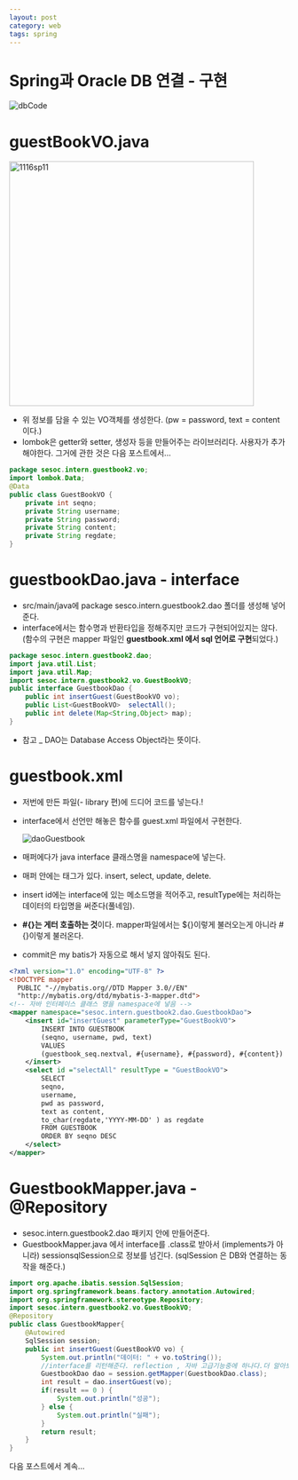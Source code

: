 ```yaml
---
layout: post
category: web
tags: spring
---
```

# Spring과 Oracle DB 연결 - 구현

![dbCode](https://user-images.githubusercontent.com/37058233/99866789-61a43500-2bf7-11eb-9ac3-9695692e7178.PNG)



# guestBookVO.java

<img width="441" alt="1116sp11" src="https://user-images.githubusercontent.com/37058233/99865540-d1152700-2bed-11eb-9a04-6c54af0267ad.PNG">

- 위 정보를 담을 수 있는 VO객체를 생성한다. (pw = password, text = content 이다.)
- lombok은 getter와 setter, 생성자 등을 만들어주는 라이브러리다. 사용자가 추가해야한다. 그거에 관한 것은 다음 포스트에서...

```java
package sesoc.intern.guestbook2.vo;
import lombok.Data;
@Data
public class GuestBookVO {
	private int seqno;
	private String username;
	private String password;
	private String content;
	private String regdate;
}
```

# guestbookDao.java - interface

- src/main/java에 package sesco.intern.guestbook2.dao 폴더를 생성해 넣어준다.
- interface에서는 함수명과 반환타입을 정해주지만 코드가 구현되어있지는 않다. (함수의 구현은 mapper 파일인 **guestbook.xml 에서 sql 언어로 구현**되었다.)

```java
package sesoc.intern.guestbook2.dao;
import java.util.List;
import java.util.Map;
import sesoc.intern.guestbook2.vo.GuestBookVO;
public interface GuestbookDao {
	public int insertGuest(GuestBookVO vo);
	public List<GuestBookVO>  selectAll();
	public int delete(Map<String,Object> map);
}
```

* 참고 _ DAO는 Database Access Object라는 뜻이다.

# guestbook.xml

- 저번에 만든 파일(- library 편)에 드디어 코드를 넣는다.!

- interface에서 선언만 해놓은 함수를 guest.xml 파일에서 구현한다.

  ![daoGuestbook](https://user-images.githubusercontent.com/37058233/99536221-69908900-29ed-11eb-874b-c2b0b99f222f.PNG)

- 매퍼에다가 java interface 클래스명을 namespace에 넣는다.

- 매퍼 안에는 태그가 있다. insert, select, update, delete.

- insert id에는 interface에 있는 메소드명을 적어주고, resultType에는 처리하는 데이터의 타입명을 써준다(풀네임).

- **#{}는 게터 호출하는 것**이다. mapper파일에서는 ${}이렇게 불러오는게 아니라 #{}이렇게 불러온다.

- commit은 my batis가 자동으로 해서 넣지 않아줘도 된다.

```xml
<?xml version="1.0" encoding="UTF-8" ?>
<!DOCTYPE mapper
  PUBLIC "-//mybatis.org//DTD Mapper 3.0//EN"
  "http://mybatis.org/dtd/mybatis-3-mapper.dtd">
<!-- 자바 인터페이스 클래스 명을 namespace에 넣음 -->
<mapper namespace="sesoc.intern.guestbook2.dao.GuestbookDao">
    <insert id="insertGuest" parameterType="GuestBookVO">
        INSERT INTO GUESTBOOK
        (seqno, username, pwd, text)
        VALUES
        (guestbook_seq.nextval, #{username}, #{password}, #{content})
    </insert>
    <select id ="selectAll" resultType = "GuestBookVO">
        SELECT
        seqno,
        username,
        pwd as password,
        text as content,
        to_char(regdate,'YYYY-MM-DD' ) as regdate
        FROM GUESTBOOK
        ORDER BY seqno DESC
    </select>
</mapper>
```

# GuestbookMapper.java -@Repository

- sesoc.intern.guestbook2.dao 패키지 안에 만들어준다.
- GuestbookMapper.java 에서 interface를 .class로 받아서 (implements가 아니라) sessionsqlSession으로 정보를 넘긴다. (sqlSession 은 DB와 연결하는 동작을 해준다.)

```java
import org.apache.ibatis.session.SqlSession;
import org.springframework.beans.factory.annotation.Autowired;
import org.springframework.stereotype.Repository;
import sesoc.intern.guestbook2.vo.GuestBookVO;
@Repository
public class GuestbookMapper{
    @Autowired
    SqlSession session;
    public int insertGuest(GuestBookVO vo) {
        System.out.println("데이터: " + vo.toString());
        //interface를 리턴해준다. reflection , 자바 고급기능중에 하나다.더 알아보기
        GuestbookDao dao = session.getMapper(GuestbookDao.class);
        int result = dao.insertGuest(vo);
        if(result == 0 ) {
            System.out.println("성공");
        } else {
            System.out.println("실패");
        }
        return result;
    }
}
```



다음 포스트에서 계속...
